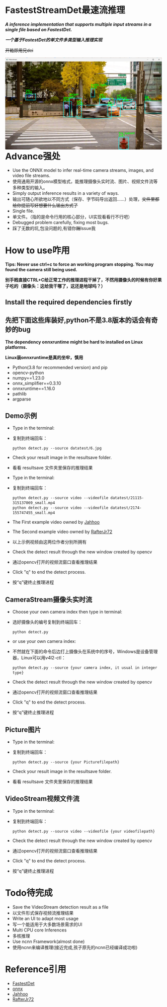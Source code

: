 # FastestStreamDet最速流推理

***A inference implementation that supports multiple input streams in a single file based on FastestDet.***

***一个基于FastestDet的单文件多类型输入推理实现***

~~开箱即用兄dei~~

<img alt="video_demo" src="Streamresult.png" align="right">


# Advance强处

* Use the ONNX model to infer real-time camera streams, images, and video file streams.
* 使用通用开源的onnx模型格式，能推理摄像头实时流、图片、视频文件流等多种类型的输入。
* Simply output inference results in a variety of ways.
* 输出可随心所欲地以不同方式（保存、字节码导出返回……）处理，~~文件里都给你提前写好想要什么输出方式了~~
* Single file.
* 单文件。（指的是命令行用的核心部分，UI实现看看行不行吧）
* Debugged problem carefully, fixing most bugs.
* 踩了无数的坑,包没问题的,有错你~~踹~~Issue我


# How to use咋用
**Tips: Never use ctrl+c to force an working program stopping. You may found the camera still being used.**

**别手贱直接CTRL+C给正常工作的推理进程干掉了，不然用摄像头的时候有你好果子吃的（摄像头：这给我干哪了，这还是地球吗？）**

## Install the required dependencies firstly
## 先把下面这些库装好,python不是3.8版本的话会有奇妙的bug
**The dependency onnxruntime might be hard to installed on Linux platforms.**

**Linux装onnxruntime是真的坐牢，慎用**
* Python(3.8 for recommended version) and pip
* opencv-python
* numpy==1.23.0
* onnx_simplifier==0.3.10
* onnxruntime==1.16.0
* pathlib
* argparse

## Demo示例
* Type in the terminal:
* 复制到终端回车：

  ```
  python detect.py --source datatest/6.jpg
  ```

* Check your result image in the resultsave folder.
* 看看 resultsave 文件夹里保存的推理结果

* Type in the terminal:
* 复制到终端回车：
  
  ```
  python detect.py --source video --videofile datatest/21115-315137069_small.mp4
  python detect.py --source video --videofile datatest/2174-155747455_small.mp4
  ```

* The First example video owned by [Jahhoo](https://pixabay.com/users/jahhoo-1418773/)
* The Second example video owned by [RafterJr72](https://pixabay.com/users/rafterjr72-11468402/)
* 以上示例视频由这两位作者分别所拥有

* Check the detect result through the new window created by opencv
* 通过opencv打开的视频流窗口查看推理结果

* Click "q" to end the detect process.
* 按“q”键终止推理进程
  

## CameraStream摄像头实时流
* Choose your own camera index then type in terminal:
* 选好摄像头的编号复制到终端回车：
  
  ```
  python detect.py
  ```
* or use your own camera index:
* 不然就在下面的命令后边打上摄像头在系统中的序号，Windows是设备管理器，Linux可以用v4l2-ctl：
  
  ```
  python detect.py --source {your camera index, it usual in integer type}
  ```

* Check the detect result through the new window created by opencv
* 通过opencv打开的视频流窗口查看推理结果

* Click "q" to end the detect process.
* 按“q”键终止推理进程


## Picture图片
* Type in the terminal:
* 复制到终端回车：
  
  ```
  python detect.py --source {your Picturefilepath}
  ```

* Check your result image in the resultsave folder.
* 看看 resultsave 文件夹里保存的推理结果


## VideoStream视频文件流
* Type in the terminal:
* 复制到终端回车：
  
  ```
  python detect.py --source video --videofile {your videofilepath}
  ```

* Check the detect result through the new window created by opencv
* 通过opencv打开的视频流窗口查看推理结果

* Click "q" to end the detect process.
* 按“q”键终止推理进程

# Todo待完成

* Save the VideoStream detection result as a file
* 以文件形式保存视频流推理结果
* Write an UI to adapt most usage
* 写一个能适用于大多数场景需求的UI
* Multi CPU core Inferences
* 多核推理
* Use ncnn Framework(almost done)
* 使用ncnn来编译推理(接近完成,孩子原先的ncnn已经编译成功啦)

# Reference引用

* [FastestDet](https://github.com/dog-qiuqiu/FastestDet)
* [onnx](https://github.com/onnx/onnx)
* [Jahhoo](https://pixabay.com/users/jahhoo-1418773/)
* [RafterJr72](https://pixabay.com/users/rafterjr72-11468402/)
